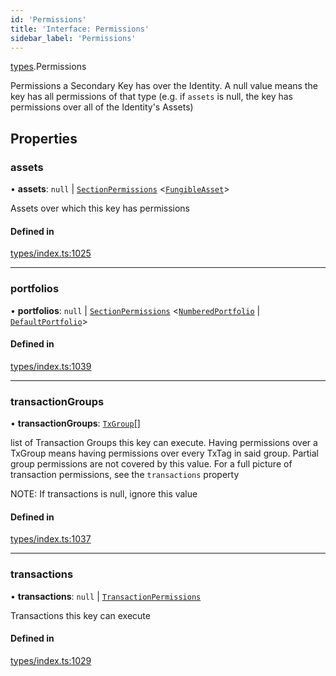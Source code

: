 ```yaml
---
id: 'Permissions'
title: 'Interface: Permissions'
sidebar_label: 'Permissions'
---
```


[types](../../../modules/Types/Types.md).Permissions

Permissions a Secondary Key has over the Identity. A null value means the key has
all permissions of that type (e.g. if `assets` is null, the key has permissions over all
of the Identity's Assets)

## Properties

### assets

• **assets**: `null` \| [`SectionPermissions`](../SectionPermissions/SectionPermissions.md) \<[`FungibleAsset`](../../../classes/API/Entities/Asset/Fungible/FungibleAsset.md)\>

Assets over which this key has permissions

#### Defined in

[types/index.ts:1025](https://github.com/PolymeshAssociation/polymesh-sdk/blob/968f8d70c/src/types/index.ts#L1025)

---

### portfolios

• **portfolios**: `null` \| [`SectionPermissions`](../SectionPermissions/SectionPermissions.md) \<[`NumberedPortfolio`](../../../classes/API/Entities/NumberedPortfolio/NumberedPortfolio.md) \| [`DefaultPortfolio`](../../../classes/API/Entities/DefaultPortfolio/DefaultPortfolio.md)\>

#### Defined in

[types/index.ts:1039](https://github.com/PolymeshAssociation/polymesh-sdk/blob/968f8d70c/src/types/index.ts#L1039)

---

### transactionGroups

• **transactionGroups**: [`TxGroup`](../../../enums/Types/TxGroup/TxGroup.md)[]

list of Transaction Groups this key can execute. Having permissions over a TxGroup
means having permissions over every TxTag in said group. Partial group permissions are not
covered by this value. For a full picture of transaction permissions, see the `transactions` property

NOTE: If transactions is null, ignore this value

#### Defined in

[types/index.ts:1037](https://github.com/PolymeshAssociation/polymesh-sdk/blob/968f8d70c/src/types/index.ts#L1037)

---

### transactions

• **transactions**: `null` \| [`TransactionPermissions`](../TransactionPermissions/TransactionPermissions.md)

Transactions this key can execute

#### Defined in

[types/index.ts:1029](https://github.com/PolymeshAssociation/polymesh-sdk/blob/968f8d70c/src/types/index.ts#L1029)
